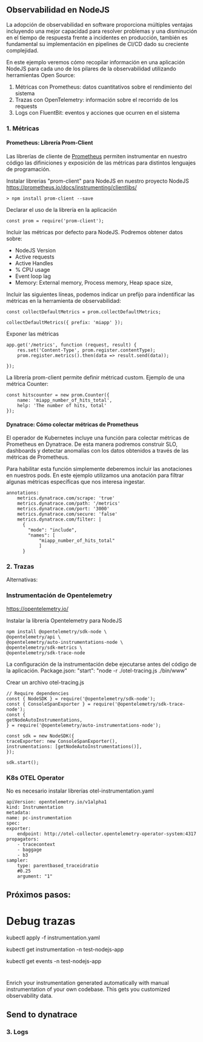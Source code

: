 
## Observabilidad en NodeJS
La adopción de observabilidad en software proporciona múltiples ventajas incluyendo una mejor capacidad para resolver problemas y una disminución en el tiempo de respuesta frente a incidentes en producción, también es fundamental su implementación en pipelines de CI/CD dado su creciente complejidad.

En este ejemplo veremos cómo recopilar información en una aplicación NodeJS para cada uno de los pilares de la observabilidad utilizando herramientas Open Source:

1. Métricas con Prometheus: datos cuantitativos sobre el rendimiento del sistema 
2. Trazas con OpenTelemetry: información sobre el recorrido de los requests
2. Logs con FluentBit: eventos y acciones que ocurren en el sistema



### 1. Métricas 

#### Prometheus: Librería Prom-Client

Las librerías de cliente de [Prometheus](https://prometheus.io/) permiten instrumentar en nuestro código las difiniciones y exposición de las métricas para distintos lenguajes de programación.

Instalar librerias "prom-client" para NodeJS en nuestro proyecto NodeJS
https://prometheus.io/docs/instrumenting/clientlibs/

    > npm install prom-client --save

Declarar el uso de la librería en la aplicación

    const prom = require('prom-client');

Incluir las métricas por defecto para NodeJS.
Podremos obtener datos sobre:
* NodeJS Version
* Active requests
* Active Handles
* % CPU usage
* Event loop lag
* Memory: External memory, Process memory, Heap space size,

Incluir las siguientes líneas, podemos indicar un prefijo para indentificar las métricas en la herramienta de observabilidad:

    const collectDefaultMetrics = prom.collectDefaultMetrics;

    collectDefaultMetrics({ prefix: 'miapp' });

Exponer las métricas

    app.get('/metrics', function (request, result) {
        res.set('Content-Type', prom.register.contentType);
        prom.register.metrics().then(data => result.send(data));

    });

La librería prom-client permite definir métricad custom. 
Ejemplo de una métrica Counter:

    const hitscounter = new prom.Counter({
        name: 'miapp_number_of_hits_total',
        help: 'The number of hits, total'
    });


#### Dynatrace: Cómo colectar métricas de Prometheus

El operador de Kubernetes incluye una función para colectar métricas de Prometheus en Dynatrace. De esta manera podremos construir SLO, dashboards y detectar anomalías con los datos obtenidos a través de las métricas de Prometheus.

Para habilitar esta función simplemente deberemos incluir las anotaciones en nuestros pods. En este ejemplo utilizamos una anotación para filtrar algunas métricas específicas que nos interesa ingestar. 

    annotations:
        metrics.dynatrace.com/scrape: 'true'
        metrics.dynatrace.com/path: '/metrics'
        metrics.dynatrace.com/port: '3000'
        metrics.dynatrace.com/secure: 'false'
        metrics.dynatrace.com/filter: |
          {
            "mode": "include",
            "names": [
                "miapp_number_of_hits_total"
                ]
          }

### 2. Trazas

Alternativas:

### Instrumentación de Opentelemetry

https://opentelemetry.io/

Instalar la librería Opentelemetry para NodeJS

    npm install @opentelemetry/sdk-node \
    @opentelemetry/api \
    @opentelemetry/auto-instrumentations-node \
    @opentelemetry/sdk-metrics \
    @opentelemetry/sdk-trace-node


La configuración de la instrumentación debe ejecutarse antes del código de la aplicación.
Package.json:
    "start": "node -r ./otel-tracing.js ./bin/www"

Crear un archivo otel-tracing.js

    // Require dependencies
    const { NodeSDK } = require('@opentelemetry/sdk-node');
    const { ConsoleSpanExporter } = require('@opentelemetry/sdk-trace-node');
    const {
    getNodeAutoInstrumentations,
    } = require('@opentelemetry/auto-instrumentations-node');

    const sdk = new NodeSDK({
    traceExporter: new ConsoleSpanExporter(),
    instrumentations: [getNodeAutoInstrumentations()],
    });

    sdk.start();

### K8s OTEL Operator
No es necesario instalar librerías
otel-instrumentation.yaml

    apiVersion: opentelemetry.io/v1alpha1
    kind: Instrumentation
    metadata:
    name: pc-instrumentation
    spec:
    exporter:
        endpoint: http://otel-collector.opentelemetry-operator-system:4317
    propagators:
        - tracecontext
        - baggage
        - b3
    sampler:
        type: parentbased_traceidratio
        #0.25
        argument: "1" 


## Próximos pasos:
# Debug trazas

kubectl apply -f instrumentation.yaml

kubectl get instrumentation -n test-nodejs-app

kubectl get events -n test-nodejs-app

#
Enrich your instrumentation generated automatically with manual instrumentation of your own codebase. This gets you customized observability data.

## Send to dynatrace


### 3. Logs

